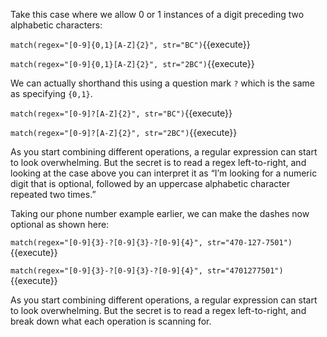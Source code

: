 Take this case where we allow 0 or 1 instances of a digit preceding two alphabetic characters: 

`match(regex="[0-9]{0,1}[A-Z]{2}", str="BC")`{{execute}}

`match(regex="[0-9]{0,1}[A-Z]{2}", str="2BC")`{{execute}}

We can actually shorthand this using a question mark `?` which is the same as specifying `{0,1}`. 

`match(regex="[0-9]?[A-Z]{2}", str="BC")`{{execute}}

`match(regex="[0-9]?[A-Z]{2}", str="2BC")`{{execute}}


As you start combining different operations, a regular expression can start to look overwhelming. But the secret is to read a regex left-to-right, and looking at the case above you can interpret it as “I’m looking for a numeric digit that is optional, followed by an uppercase alphabetic character repeated two times.”

Taking our phone number example earlier, we can make the dashes now optional as shown here:

`match(regex="[0-9]{3}-?[0-9]{3}-?[0-9]{4}", str="470-127-7501")`{{execute}}

`match(regex="[0-9]{3}-?[0-9]{3}-?[0-9]{4}", str="4701277501")`{{execute}}

As you start combining different operations, a regular expression can start to look overwhelming. But the secret is to read a regex left-to-right, and break down what each operation is scanning for. 